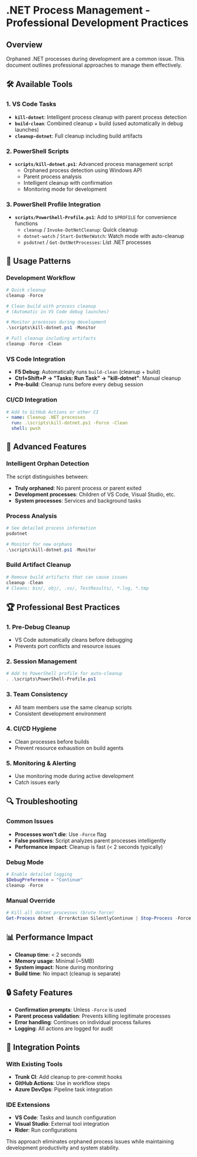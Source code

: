 # .NET Process Management - Professional Development Practices

## Overview
Orphaned .NET processes during development are a common issue. This document outlines professional approaches to manage them effectively.

## 🛠️ Available Tools

### 1. VS Code Tasks
- **`kill-dotnet`**: Intelligent process cleanup with parent process detection
- **`build-clean`**: Combined cleanup + build (used automatically in debug launches)
- **`cleanup-dotnet`**: Full cleanup including build artifacts

### 2. PowerShell Scripts
- **`scripts/kill-dotnet.ps1`**: Advanced process management script
  - Orphaned process detection using Windows API
  - Parent process analysis
  - Intelligent cleanup with confirmation
  - Monitoring mode for development

### 3. PowerShell Profile Integration
- **`scripts/PowerShell-Profile.ps1`**: Add to `$PROFILE` for convenience functions
  - `cleanup` / `Invoke-DotNetCleanup`: Quick cleanup
  - `dotnet-watch` / `Start-DotNetWatch`: Watch mode with auto-cleanup
  - `psdotnet` / `Get-DotNetProcesses`: List .NET processes

## 🚀 Usage Patterns

### Development Workflow
```powershell
# Quick cleanup
cleanup -Force

# Clean build with process cleanup
# (Automatic in VS Code debug launches)

# Monitor processes during development
.\scripts\kill-dotnet.ps1 -Monitor

# Full cleanup including artifacts
cleanup -Force -Clean
```

### VS Code Integration
- **F5 Debug**: Automatically runs `build-clean` (cleanup + build)
- **Ctrl+Shift+P → "Tasks: Run Task" → "kill-dotnet"**: Manual cleanup
- **Pre-build**: Cleanup runs before every debug session

### CI/CD Integration
```yaml
# Add to GitHub Actions or other CI
- name: Cleanup .NET processes
  run: .\scripts\kill-dotnet.ps1 -Force -Clean
  shell: pwsh
```

## 🔧 Advanced Features

### Intelligent Orphan Detection
The script distinguishes between:
- **Truly orphaned**: No parent process or parent exited
- **Development processes**: Children of VS Code, Visual Studio, etc.
- **System processes**: Services and background tasks

### Process Analysis
```powershell
# See detailed process information
psdotnet

# Monitor for new orphans
.\scripts\kill-dotnet.ps1 -Monitor
```

### Build Artifact Cleanup
```powershell
# Remove build artifacts that can cause issues
cleanup -Clean
# Cleans: bin/, obj/, .vs/, TestResults/, *.log, *.tmp
```

## 🏆 Professional Best Practices

### 1. **Pre-Debug Cleanup**
- VS Code automatically cleans before debugging
- Prevents port conflicts and resource issues

### 2. **Session Management**
```powershell
# Add to PowerShell profile for auto-cleanup
. .\scripts\PowerShell-Profile.ps1
```

### 3. **Team Consistency**
- All team members use the same cleanup scripts
- Consistent development environment

### 4. **CI/CD Hygiene**
- Clean processes before builds
- Prevent resource exhaustion on build agents

### 5. **Monitoring & Alerting**
- Use monitoring mode during active development
- Catch issues early

## 🔍 Troubleshooting

### Common Issues
- **Processes won't die**: Use `-Force` flag
- **False positives**: Script analyzes parent processes intelligently
- **Performance impact**: Cleanup is fast (< 2 seconds typically)

### Debug Mode
```powershell
# Enable detailed logging
$DebugPreference = "Continue"
cleanup -Force
```

### Manual Override
```powershell
# Kill all dotnet processes (brute force)
Get-Process dotnet -ErrorAction SilentlyContinue | Stop-Process -Force
```

## 📊 Performance Impact

- **Cleanup time**: < 2 seconds
- **Memory usage**: Minimal (~5MB)
- **System impact**: None during monitoring
- **Build time**: No impact (cleanup is separate)

## 🔒 Safety Features

- **Confirmation prompts**: Unless `-Force` is used
- **Parent process validation**: Prevents killing legitimate processes
- **Error handling**: Continues on individual process failures
- **Logging**: All actions are logged for audit

## 🎯 Integration Points

### With Existing Tools
- **Trunk CI**: Add cleanup to pre-commit hooks
- **GitHub Actions**: Use in workflow steps
- **Azure DevOps**: Pipeline task integration

### IDE Extensions
- **VS Code**: Tasks and launch configuration
- **Visual Studio**: External tool integration
- **Rider**: Run configurations

This approach eliminates orphaned process issues while maintaining development productivity and system stability.